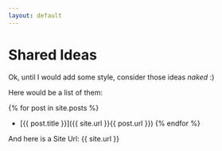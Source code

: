```yaml
---
layout: default
---
```


# Shared Ideas

Ok, until I would add some style, consider those ideas _naked_ :)

Here would be a list of them:

{% for post in site.posts %}
- [{{ post.title }}]({{ site.url }}{{ post.url }})
{% endfor %}

And here is a Site Url: {{ site.url }}